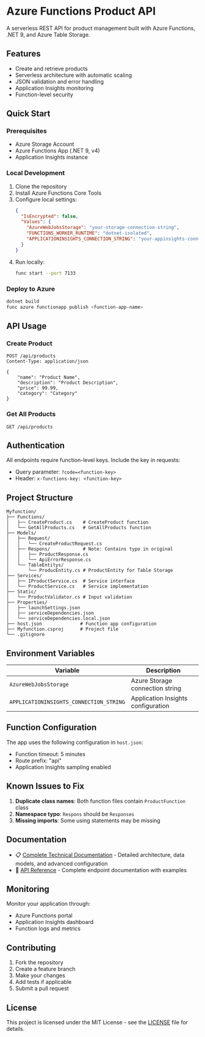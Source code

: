 # Azure Functions Product API

A serverless REST API for product management built with Azure Functions, .NET 9, and Azure Table Storage.

## Features

- Create and retrieve products
- Serverless architecture with automatic scaling
- JSON validation and error handling
- Application Insights monitoring
- Function-level security

## Quick Start

### Prerequisites
- Azure Storage Account
- Azure Functions App (.NET 9, v4)
- Application Insights instance

### Local Development
1. Clone the repository
2. Install Azure Functions Core Tools
3. Configure local settings:
   ```json
   {
     "IsEncrypted": false,
     "Values": {
       "AzureWebJobsStorage": "your-storage-connection-string",
       "FUNCTIONS_WORKER_RUNTIME": "dotnet-isolated",
       "APPLICATIONINSIGHTS_CONNECTION_STRING": "your-appinsights-connection"
     }
   }
   ```
4. Run locally:
   ```bash
   func start --port 7133
   ```

### Deploy to Azure
```bash
dotnet build
func azure functionapp publish <function-app-name>
```

## API Usage

### Create Product
```http
POST /api/products
Content-Type: application/json

{
    "name": "Product Name",
    "description": "Product Description",
    "price": 99.99,
    "category": "Category"
}
```

### Get All Products
```http
GET /api/products
```

## Authentication

All endpoints require function-level keys. Include the key in requests:
- Query parameter: `?code=<function-key>`
- Header: `x-functions-key: <function-key>`

## Project Structure

```
Myfunction/
├── Functions/
│   ├── CreateProduct.cs    # CreateProduct function
│   └── GetAllProducts.cs   # GetAllProducts function
├── Models/
│   ├── Request/
│   │   └── CreateProductRequest.cs
│   ├── Respons/            # Note: Contains typo in original
│   │   ├── ProductResponse.cs
│   │   └── ApiErrorResponse.cs
│   └── TableEntitys/
│       └── ProducEntity.cs # ProductEntity for Table Storage
├── Services/
│   ├── IProductService.cs  # Service interface
│   └── ProductService.cs   # Service implementation
├── Static/
│   └── ProductValidator.cs # Input validation
├── Properties/
│   ├── launchSettings.json
│   ├── serviceDependencies.json
│   └── serviceDependencies.local.json
├── host.json              # Function app configuration
├── Myfunction.csproj      # Project file
└── .gitignore
```

## Environment Variables

| Variable | Description |
|----------|-------------|
| `AzureWebJobsStorage` | Azure Storage connection string |
| `APPLICATIONINSIGHTS_CONNECTION_STRING` | Application Insights configuration |

## Function Configuration

The app uses the following configuration in `host.json`:
- Function timeout: 5 minutes
- Route prefix: "api"
- Application Insights sampling enabled

## Known Issues to Fix

1. **Duplicate class names**: Both function files contain `ProductFunction` class
2. **Namespace typo**: `Respons` should be `Responses`
3. **Missing imports**: Some using statements may be missing

## Documentation

- 📋 [Complete Technical Documentation](TECHNICAL_DOCS.md) - Detailed architecture, data models, and advanced configuration
- 🔗 [API Reference](API_REFERENCE.md) - Complete endpoint documentation with examples

## Monitoring

Monitor your application through:
- Azure Functions portal
- Application Insights dashboard
- Function logs and metrics

## Contributing

1. Fork the repository
2. Create a feature branch
3. Make your changes
4. Add tests if applicable
5. Submit a pull request

## License

This project is licensed under the MIT License - see the [LICENSE](LICENSE) file for details.